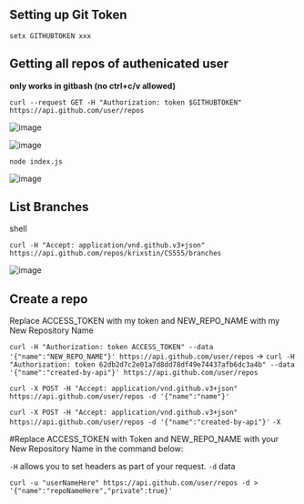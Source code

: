 ## Setting up Git Token
`setx GITHUBTOKEN xxx`

## Getting all repos of authenicated user
**only works in gitbash (no ctrl+c/v allowed)**

`curl --request GET -H "Authorization: token $GITHUBTOKEN" https://api.github.com/user/repos`

![image](https://user-images.githubusercontent.com/55266110/112711097-2747ee80-8e9c-11eb-8da6-fd7cfe672e8c.png)

![image](https://user-images.githubusercontent.com/55266110/112711102-2f079300-8e9c-11eb-9ba5-cc7c820fad24.png)

`node index.js`

![image](https://user-images.githubusercontent.com/55266110/112711180-cc62c700-8e9c-11eb-92dd-5e194dd159df.png)


## List Branches

shell

`curl -H "Accept: application/vnd.github.v3+json" https://api.github.com/repos/krixstin/CS555/branches`

![image](https://user-images.githubusercontent.com/55266110/112711450-dc7ba600-8e9e-11eb-9937-c5e2ee54a687.png)

## Create a repo 

Replace ACCESS_TOKEN with my token and NEW_REPO_NAME with my New Repository Name

`curl -H "Authorization: token ACCESS_TOKEN" --data '{"name":"NEW_REPO_NAME"}' https://api.github.com/user/repos`
-> `curl -H "Authorization: token 62db2d7c2e01a7d8dd78df49e74437afb6dc3a4b" --data '{"name":"created-by-api"}' https://api.github.com/user/repos`

`curl -X POST -H "Accept: application/vnd.github.v3+json" https://api.github.com/user/repos -d '{"name":"name"}'`

`curl -X POST -H "Accept: application/vnd.github.v3+json" https://api.github.com/user/repos -d '{"name":"created-by-api"}'`
`-X` 

#Replace ACCESS_TOKEN with Token and NEW_REPO_NAME with your New Repository Name in the command below:

`-H` allows you to set headers as part of your request.
`-d` data


`curl -u "userNameHere" https://api.github.com/user/repos -d > '{"name":"repoNameHere","private":true}'`
